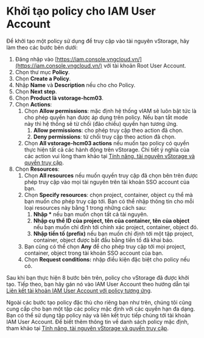 # Khởi tạo policy cho IAM User Account

Để khởi tạo một policy sử dụng để truy cập vào tài nguyên vStorage, hãy làm theo các bước bên dưới:&#x20;

1. Đăng nhập vào [https://iam.console.vngcloud.vn/](https://iam.console.vngcloud.vn/) với tài khoản Root User Account.
2. Chọn thư mục **Policy**.&#x20;
3. Chọn **Create a Policy**.
4. Nhập **Name** và **Description** nếu cho cho Policy.
5. Chọn **Next step**.
6. Chọn **Product là vstorage-hcm03**.
7. Chọn **Actions**:
   1. Chọn **Allow permissions**: mặc định hệ thống vIAM sẽ luôn bật tức là cho phép quyền hạn được áp dụng trên policy. Nếu bạn tắt mode này thì hệ thống sẽ từ chối (đảo chiều) quyền hạn tương ứng.
      1. **Allow permissions**: cho phép truy cập theo action đã chọn.&#x20;
      2. **Deny permissions**: từ chối truy cập theo action đã chọn.
   2. Chọn **All vstorage-hcm03 actions** nếu muốn tạo policy có quyền thực hiện tất cả các hành động trên vStorage. Chi tiết ý nghĩa của các action vui lòng tham khảo tại [Tính năng, tài nguyên vStorage và quyền truy cập](../../quan-ly-truy-cap-tai-nguyen-vstorage/phan-quyen-truy-cap-va-lam-viec-thong-qua-iam/tinh-nang-tai-nguyen-vstorage-va-quyen-truy-cap.md).
8. Chọn **Resources**:
   1. Chọn **All resources** nếu muốn quyền truy cập đã chọn bên trên được phép truy cập vào mọi tài nguyên trên tài khoản SSO account của bạn.&#x20;
   2. Chọn **Specify resources**: chọn project, container, object cụ thể mà bạn muốn cho phép truy cập tới. Bạn có thể nhập thông tin cho mỗi loại resources này bằng 1 trong những cách sau:&#x20;
      1. **Nhập \*** nếu bạn muốn chọn tất cả tài nguyên.
      2. **Nhập cụ thể ID của project, tên của container, tên của object** nếu bạn muốn chỉ định tới chính xác project, container, object đó.&#x20;
      3. **Nhập tiền tố (prefix)** nếu bạn muốn chỉ định tới một tập project, container, object được bắt đầu bằng tiền tố đã khai báo.&#x20;
   3. Bạn cũng có thể chọn **Any** để cho phép truy cập tới mọi project, container, object trong tài khoản SSO account của bạn.&#x20;
   4. Chọn **Request conditions:** nhập điều kiện đặc biệt cho policy nếu có.&#x20;

Sau khi bạn thực hiện 8 bước bên trên, policy cho vStorage đã được khởi tạo. Tiếp theo, bạn hãy gán nó vào IAM User Account theo hướng dẫn tại [Liên kết tài khoản IAM User Account với policy tương ứng](lien-ket-tai-khoan-iam-user-account-voi-policy-tuong-ung.md).

Ngoài các bước tạo policy đặc thù cho riêng bạn như trên, chúng tôi cũng cung cấp cho bạn một tập các policy mặc định với các quyền hạn đa dạng. Bạn có thể sử dụng tập policy này và liên kết trực tiếp chúng tới tài khoản IAM User Account. Để biết thêm thông tin về danh sách policy mặc định, tham khảo tại [Tính năng, tài nguyên vStorage và quyền truy cập](../../quan-ly-truy-cap-tai-nguyen-vstorage/phan-quyen-truy-cap-va-lam-viec-thong-qua-iam/tinh-nang-tai-nguyen-vstorage-va-quyen-truy-cap.md).

<figure><img src="../../../../../../.gitbook/assets/Khoi_tao_policy.gif" alt=""><figcaption></figcaption></figure>
